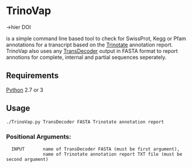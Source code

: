 # TrinoVap
->hier DOI

is a simple command line based tool to check for SwissProt, Kegg or Pfam annotations for a transcript based on the [Trinotate](https://github.com/Trinotate/Trinotate.github.io/wiki "Trinotate @ GitHub") annotation report.
TrinoVap also uses any [TransDecoder](https://github.com/TransDecoder/TransDecoder/wiki "TransDecoder @ GitHub") output in FASTA format to report annotions for complete, internal and partial sequences seperately.


## Requirements
[Python](https://www.python.org/downloads "Download Python") 2.7 or 3


## Usage
```bash
./TrinoVap.py TransDecoder FASTA Trinotate annotation report
```
### Positional Arguments:
```
  INPUT       name of TransDecoder FASTA (must be first argument),
              name of Trinotate annotation report TXT file (must be second argument)
```
